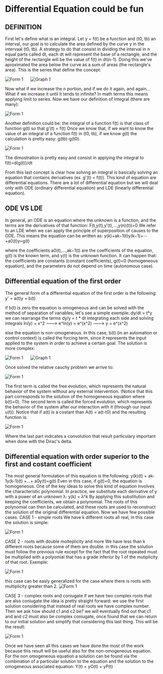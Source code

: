 # Differential Equation could be fun

## DEFINITION
First let's define what is an integral. 
Let y = f(t) be a function and (t0, tb) an interval, our goal is to calculate the area defined by the curve y in the intervaal (t0, tb). 
A strategy to do that consist in dividing the interval in n equal parts called dt, each dt will represent the base of a rectangle, and the height of the rectangle will be the value of f(t) in dt(n-1). 
Doing this we've aproximated the area below the curve as a sum of areas (the rectangle's area).
This is the series that define the concept:

<div class="multiple-image">
    <img src="images/form1.jpg" alt="Form 1" style="display:inline-block; max-width=50%; margin-right:20px;">
    <img src="images/graf1.jpg" alt="Graph 1" style="display:inline-block; max-width=50%">
</div>

Now what if we increase the n portion, and if we do it again, and again... What if we increase it until it tends to infinite? In math terms this means applying limit to series.
Now we have our definition of integral (there are many): 

<img src="images/form2.jpg" alt="Form 1"   style="display:inline-block; margin-right:20px;">

Another definition could be: the integral of a function f(t) is that class of function g(t) so that g'(t) = f(t)
Once we know that, if we want to know the value of an integral of a function f(t) in (t0, tb), if we know g(t) the calculation is pretty easy: g(tb)-g(t0).

<img src="images/form3.jpg" alt="Form 1"   style="display:inline-block; margin-right:20px;">

The dimostration is pretty easy and consist in applying the integral to f(t)=d(g(t))/dt

From this last concept is clear how solving an integral is basically solving an equation that contains derivatives (ex. g'(t) = f(t)).
This kind of equation are differential equations.
There are a lot of differential equation but we will deal only with ODE (ordinary differential equation) and LDE (linearly differential equation).


## ODE VS LDE
In general, an ODE is an equation where the unknown is a function, and the terms are the derivatives of that function:
F(t,y(t),y′(t),…,y(n)(t))=0
We refer to an LDE when we can apply the principle of superposition of causes to the ODE. This means the equation can be written as:
y(k)+ak−1(t)y(k−1)+⋯+a0(t)y=g(t)

where the coefficients a0(t),…,ak−1(t) are the coefficients of the equation, g(t) is the known term, and y(t) is the unknown function.
It can happen that: the coefficients are constants (constant coefficients), g(t)=0 (homogeneous equation), and the parameters do not depend on time (autonomous case).

## Differential equation of the first order
The general form of a differential equation of the first order is the following:
y' = a(t)y + b(t)

if b(t) is zero the equation is omogeneous and can be solved with the method of separation of variables, let's see a simple exemple:
dy/dt = t*y
we can rearrange the terms
dy/y = t * dt
integrating each side and solving integrals
ln(y) = x^2 ---> e^ln(y) = e^(x^2) ---> y = e^(x^2)

else the equation is non-omogeneous. In this case, b(t) (in an automation or control context) is called the forcing term, since it represents the input applied to the system in order to achieve a certain goal. The solution is more complex:

<img src="images/form4.jpg" alt="Form 1"   style="display:inline-block; margin-right:20px;">
<img src="images/form5.jpg" alt="Graph 1"   style="display:inline-block;">

Once solved the relative cauchy problem we arrive to:

<img src="images/form6.jpg" alt="Form 1"   style="display:inline-block; margin-right:20px;">

The first term is called the free evolution, which represents the natural behavior of the system without any external intervention. (Notice that this part corresponds to the solution of the homogeneous equation where b(t)=0). The second term is called the forced evolution, which represents the behavior of the system after our interaction with it (through our input u(t)).
Notice that if a(t) is a costant than A(t) = a(t-t0) and the resulting function is: 

<img src="images/form7.jpg" alt="Form 1"  style="display:inline-block; margin-right:20px;">

Where the last part indicates a convolution that result particulary important when done with the Dirac's delta.

## Differential equation with order superior to the first and costant coefficient
The most general formulation of this equation is the following:
y(k)(t) + ak-1y(k-1)(t) +...+ a0y(t)=g(t)
Even in this case, if g(t)=0, the equation is homogeneous. One of the key ideas to solve this kind of equation involves the characteristic polynomial.
In practice, we substitute each derivative of y with a power of an unknown λ:
y(k) = λ^k
By applying this substitution and keeping the coefficients, we obtain a polynomial. The roots of this polynomial can then be calculated, and these roots are used to reconstruct the solution of the original differential equation.
Now we have few possible cases.
CASE 1 - simple roots
We have k different roots all real, in this case the solution is simple:

<img src="images/form8.jpg" alt="Form 1"   style="display:inline-block; margin-right:20px;">

CASE 2 - roots with double molteplicity and more 
We  have less than k different roots because some of them are double.
in this case the solution must follow the previous rule except for the fact that the root repeated must be multiplied with a polyomial that has a grade inferior by 1 of the mutiplicity of that root. Exemple:

<img src="images/form9.jpg" alt="Form 1"  style="display:inline-block; margin-right:20px;">

this case can be easly generalized for the case where there is roots with multiplicity greater than 2.
<img src="images/form10.jpg" alt="Form 1"   style="display:inline-block; margin-right:20px;">

CASE 3 - complex roots and coniugate
if we have two complex roots that are also coniugate the idea is pretty straight forward: we use the first solution considering that instead of real roots we have complex number. Then we ask how should c1 and c2 be? we will eventually find out that c1 and and c2 must also be complex coniugate, once found that we can return to our initial solution and simplify that considering this last thing. This will be the result: 

<img src="images/form11.jpg" alt="Form 1"  style="display:inline-block; margin-right:20px;">

Once we have seen all this cases we have done the most of the work because this result will be useful also for the non-omogeneous equation. For the non omogeneous equation a solution can be found via the combination of a particular solution to the equation and the solution to the omogeneous associated equation:
Y(t) = yO(t) + yP(t)
